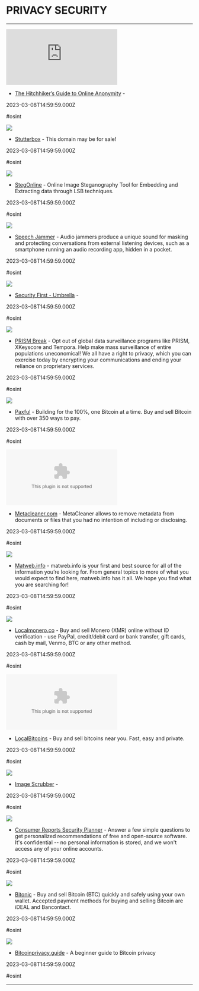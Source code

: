 # PRIVACY  SECURITY

---

![](https://rdl.ink/render/https%3A%2F%2Fanonymousplanet.org%2Fguide.html)

- [The Hitchhiker’s Guide to Online Anonymity](https://anonymousplanet.org/guide.html) - 

2023-03-08T14:59:59.000Z

#osint

![](https://rdl.ink/render/https%3A%2F%2Fwww.stutterbox.co.uk)

- [Stutterbox](https://www.stutterbox.co.uk) - This domain may be for sale!

2023-03-08T14:59:59.000Z

#osint

![](https://rdl.ink/render/https%3A%2F%2Fstegonline.georgeom.net%2Fupload)

- [StegOnline](https://stegonline.georgeom.net/upload) - Online Image Steganography Tool for Embedding and Extracting data through LSB techniques.

2023-03-08T14:59:59.000Z

#osint

![](https://mynoise.net/Data/JAMMER/fb.jpg)

- [Speech Jammer](https://mynoise.net/NoiseMachines/audioJammerNoiseGenerator.php) - Audio jammers produce a unique sound for masking and protecting conversations from external listening devices, such as a smartphone running an audio recording app, hidden in a pocket.

2023-03-08T14:59:59.000Z

#osint

![](https://rdl.ink/render/https%3A%2F%2Fsecfirst.org%2Fumbrella)

- [Security First - Umbrella](https://secfirst.org/umbrella) - 

2023-03-08T14:59:59.000Z

#osint

![](https://rdl.ink/render/https%3A%2F%2Fprism-break.org%2Fen)

- [PRISM Break](https://prism-break.org/en) - Opt out of global data surveillance programs like PRISM, XKeyscore and Tempora. Help make mass surveillance of entire populations uneconomical! We all have a right to privacy, which you can exercise today by encrypting your communications and ending your reliance on proprietary services.

2023-03-08T14:59:59.000Z

#osint

![](https://paxful.com/assets/images/og/home_page.jpg?v=1696432562)

- [Paxful](https://paxful.com) - Building for the 100%, one Bitcoin at a time. Buy and sell Bitcoin with over 350 ways to pay.

2023-03-08T14:59:59.000Z

#osint

![](https://rdl.ink/render/https%3A%2F%2Fmetacleaner.com)

- [Metacleaner.com](https://metacleaner.com) - MetaCleaner allows to remove metadata from documents or files that you had no intention of including or disclosing.

2023-03-08T14:59:59.000Z

#osint

![](https://rdl.ink/render/https%3A%2F%2Fmatweb.info)

- [Matweb.info](https://matweb.info) - matweb.info is your first and best source for all of the information you’re looking for. From general topics to more of what you would expect to find here, matweb.info has it all. We hope you find what you are searching for!

2023-03-08T14:59:59.000Z

#osint

![](https://localmonero.co/static/img/localmonero/meta/image.png)

- [Localmonero.co](https://localmonero.co) - Buy and sell Monero (XMR) online without ID verification - use PayPal, credit/debit card or bank transfer, gift cards, cash by mail, Venmo, BTC or any other method.

2023-03-08T14:59:59.000Z

#osint

![](https://rdl.ink/render/https%3A%2F%2Flocalbitcoins.com)

- [LocalBitcoins](https://localbitcoins.com) - Buy and sell bitcoins near you. Fast, easy and private.

2023-03-08T14:59:59.000Z

#osint

![](https://rdl.ink/render/https%3A%2F%2Feverestpipkin.github.io%2Fimage-scrubber)

- [Image Scrubber](https://everestpipkin.github.io/image-scrubber) - 

2023-03-08T14:59:59.000Z

#osint

![](https://securityplanner.consumerreports.org/images/meta/head-260.png)

- [Consumer Reports Security Planner](https://securityplanner.consumerreports.org) - Answer a few simple questions to get personalized recommendations of free and open-source software. It's confidential -- no personal information is stored, and we won't access any of your online accounts.

2023-03-08T14:59:59.000Z

#osint

![](https://bitonic.nl/public/img/app-icons/android-chrome-512x512.png)

- [Bitonic](https://bitonic.nl/en) - Buy and sell Bitcoin (BTC) quickly and safely using your own wallet. Accepted payment methods for buying and selling Bitcoin are iDEAL and Bancontact.

2023-03-08T14:59:59.000Z

#osint

![](https://bitcoiner.guide/assets/img/shareprivacy.png)

- [Bitcoinprivacy.guide](https://bitcoinprivacy.guide) - A beginner guide to Bitcoin privacy

2023-03-08T14:59:59.000Z

#osint

---

